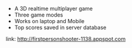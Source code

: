 * A 3D realtime multiplayer game
* Three game modes
* Works on laptop and Mobile
* Top scores saved in server database

link: 
http://firstpersonshooter-1138.appspot.com
